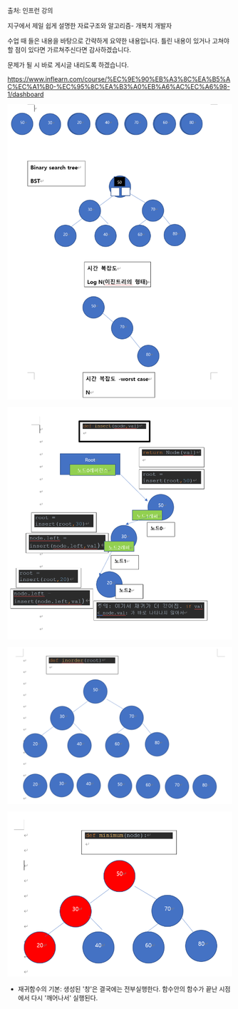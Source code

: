 출처: 인프런 강의

지구에서 제일 쉽게 설명한 자료구조와 알고리즘- 개복치 개발자

수업 때 들은 내용을 바탕으로 간략하게 요약한 내용입니다. 틀린 내용이 있거나 고쳐야 할 점이 있다면 가르쳐주신다면 감사하겠습니다.

문제가 될 시 바로 게시글 내리도록 하겠습니다.

﻿https://www.inflearn.com/course/%EC%9E%90%EB%A3%8C%EA%B5%AC%EC%A1%B0-%EC%95%8C%EA%B3%A0%EB%A6%AC%EC%A6%98-1/dashboard


![img_15.png](img_15.png)

![img_11.png](img_11.png)

![img_12.png](img_12.png)

![img_13.png](img_13.png)


+ 재귀함수의 기본: 생성된 '창'은 결국에는 전부실행한다.
    함수안의 함수가 끝난 시점에서 다시 '깨어나서' 실행된다.

